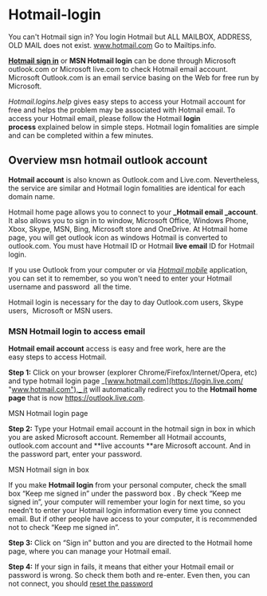 # Hotmail-login
You can't Hotmail sign in? You login Hotmail but ALL MAILBOX, ADDRESS, OLD MAIL does not exist. www.hotmail.com Go to Mailtips.info. 

**[Hotmail sign in](https://hotmailsigninbox.com/hotmail-sign-in-hotmail-login/ "Hotmail sign in")** or **MSN Hotmail login** can be done through Microsoft outlook.com or Microsoft live.com to check Hotmail email account. Microsoft Outlook.com is an email service basing on the Web for free run by Microsoft.

_Hotmail.logins.help_ gives easy steps to access your Hotmail account for free and helps the problem may be associated with Hotmail email. To access your Hotmail email, please follow the Hotmail **login process** explained below in simple steps. Hotmail login fomalities are simple and can be completed within a few minutes.

Overview msn hotmail outlook account
------------------------------------

**Hotmail account** is also known as Outlook.com and Live.com. Nevertheless, the service are similar and Hotmail login fomalities are identical for each domain name.

Hotmail home page allows you to connect to your **_Hotmail email _account**. It also allows you to sign in to window, Microsoft Office, Windows Phone, Xbox, Skype, MSN, Bing, Microsoft store and OneDrive. At Hotmail home page, you will get outlook icon as windows Hotmail is converted to outlook.com. You must have Hotmail ID or Hotmail **live email** ID for Hotmail login.

If you use Outlook from your computer or via _[Hotmail mobile](https://hotmailsigninbox.com/tag/hotmail-outlook/ "Hotmail Mobile Phone -Hotmail")_ application, you can set it to remember, so you won't need to enter your Hotmail username and password  all the time.

Hotmail login is necessary for the day to day Outlook.com users, Skype users,  Microsoft or MSN users.

### **MSN Hotmail login to access email**

**Hotmail email account** access is easy and free work, here are the easy steps to access Hotmail.

**Step 1:** Click on your browser (explorer Chrome/Firefox/Internet/Opera, etc) and type hotmail login page _[www.hotmail.com](https://login.live.com/ "www.hotmail.com"),_ it will automatically redirect you to the **Hotmail home page** that is now https://outlook.live.com.

MSN Hotmail login page

**Step 2:** Type your Hotmail email account in the hotmail sign in box in which you are asked Microsoft account. Remember all Hotmail accounts, outlook.com account and **live accounts **are Microsoft account. And in the password part, enter your password.

MSN Hotmail sign in box

If you make **Hotmail login** from your personal computer, check the small box “Keep me signed in” under the password box . By check “Keep me signed in”, your computer will remember your login for next time, so you needn’t to enter your Hotmail login information every time you connect email. But if other people have access to your computer, it is recommended not to check “Keep me signed in”. 

**Step 3:** Click on “Sign in” button and you are directed to the Hotmail home page, where you can manage your Hotmail email. 

**Step 4:** If your sign in fails, it means that either your Hotmail email or password is wrong. So check them both and re-enter. Even then, you can not connect, you should [reset the password](https://technsolution.com/hotmail-password-reset/ "Solution Change Password")
